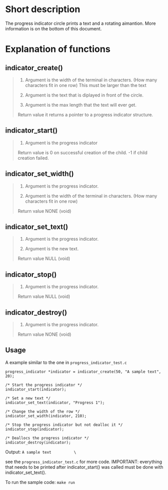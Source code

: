 # Short description
The progress indicator circle prints a text and a rotating aimantion. More information is on the bottom of this document.

# Explanation of functions

## indicator_create()
> 
> 1. Argument 
> is the width of the terminal in characters. (How many characters fit in one row)
> This must be larger than the text
> 
> 2. Argument
> is the text that is diplayed in front of the circle.
> 
> 3. Argument
> is the max length that the text will ever get.
>
> Return value
> it returns a pointer to a progress indicator structure.

## indicator_start()
>
> 1. Argument
> is the progress indicator
>
> Return value
> is 0 on successful creation of the child. -1 if child creation failed.

## indicator_set_width()
> 
> 1. Argument
> is the progress indicator.
> 
> 2. Argument
> is the width of the terminal in characters. (How many characters fit in one row)
> 
> Return value
> NONE (void)

## indicator_set_text()
> 
> 1. Argument
> is the progress indicator.
> 
> 2. Argument
> is the new text.
> 
> Return value
> NULL (void)

## indicator_stop()
>
> 1. Argument
> is the progress indicator.
>
> Return value
> NULL (void)

## indicator_destroy()
> 
> 1. Argument
> is the progress indicator.
> 
> Return value
> NONE (void)

## Usage

A example similar to the one in `progress_indicator_test.c`

```
progress_indicator *indicator = indicator_create(50, "A sample text", 20);

/* Start the progress indicator */
indicator_start(indicator);

/* Set a new text */
indicator_set_text(indicator, "Progress 1");

/* Change the width of the row */
indicator_set_width(indicator, 210);

/* Stop the progress indicator but not dealloc it */
indicator_stop(indicator);

/* Deallocs the progress indicator */
indicator_destroy(indicator);
```
Output:
`A sample text          \`

see the `progress_indicator_test.c` for more code.
IMPORTANT: everything that needs to be printed after indicator_start() was called must be done with indicator_set_text().

To run the sample code:
`make run`
